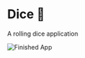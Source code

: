 
# Dice 🎲


A rolling dice application 


![Finished App](https://github.com/londonappbrewery/Images/blob/master/dicee-demo.gif)
